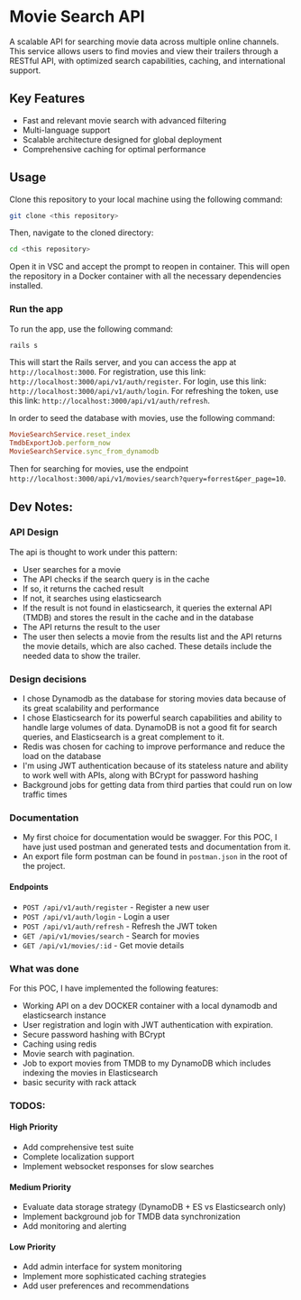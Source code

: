 # Movie Search API

A scalable API for searching movie data across multiple online channels. This service allows users to find movies and view their trailers through a RESTful API, with optimized search capabilities, caching, and international support.

## Key Features
- Fast and relevant movie search with advanced filtering
- Multi-language support
- Scalable architecture designed for global deployment
- Comprehensive caching for optimal performance


## Usage
Clone this repository to your local machine using the following command:

```bash
git clone <this repository>
```
Then, navigate to the cloned directory:

```bash
cd <this repository>
```
Open it in VSC and accept the prompt to reopen in container.
This will open the repository in a Docker container with all the necessary dependencies installed.

### Run the app
To run the app, use the following command:

```bash
rails s
```
This will start the Rails server, and you can access the app at `http://localhost:3000`.
For registration, use this link: `http://localhost:3000/api/v1/auth/register`.
For login, use this link: `http://localhost:3000/api/v1/auth/login`.
For refreshing the token, use this link: `http://localhost:3000/api/v1/auth/refresh`.

In order to seed the database with movies, use the following command:

```ruby
MovieSearchService.reset_index
TmdbExportJob.perform_now
MovieSearchService.sync_from_dynamodb
```

Then for searching for movies, use the endpoint `http://localhost:3000/api/v1/movies/search?query=forrest&per_page=10`.

## Dev Notes:

### API Design
The api is thought to work under this pattern:
- User searches for a movie
- The API checks if the search query is in the cache
- If so, it returns the cached result
- If not, it searches using elasticsearch
- If the result is not found in elasticsearch, it queries the external API (TMDB) and stores the result in the cache and in the database
- The API returns the result to the user
- The user then selects a movie from the results list and the API returns the movie details, which are also cached. These details include the needed data to show the trailer.

### Design decisions
- I chose Dynamodb as the database for storing movies data because of its great scalability and performance
- I chose Elasticsearch for its powerful search capabilities and ability to handle large volumes of data. DynamoDB is not a good fit for search queries, and Elasticsearch is a great complement to it.
- Redis was chosen for caching to improve performance and reduce the load on the database
- I'm using JWT authentication because of its stateless nature and ability to work well with APIs, along with BCrypt for password hashing
- Background jobs for getting data from third parties that could run on low traffic times

### Documentation
- My first choice for documentation would be swagger. For this POC, I have just used postman and generated tests and documentation from it.
- An export file form postman can be found in `postman.json` in the root of the project.
#### Endpoints
- `POST /api/v1/auth/register` - Register a new user
- `POST /api/v1/auth/login` - Login a user
- `POST /api/v1/auth/refresh` - Refresh the JWT token
- `GET /api/v1/movies/search` - Search for movies
- `GET /api/v1/movies/:id` - Get movie details

### What was done
For this POC, I have implemented the following features:
- Working API on a dev DOCKER container with a local dynamodb and elasticsearch instance
- User registration and login with JWT authentication with expiration.
- Secure password hashing with BCrypt
- Caching using redis
- Movie search with pagination.
- Job to export movies from TMDB to my DynamoDB which includes indexing the movies in Elasticsearch
- basic security with rack attack

### TODOS:
#### High Priority
- Add comprehensive test suite
- Complete localization support
- Implement websocket responses for slow searches

#### Medium Priority
- Evaluate data storage strategy (DynamoDB + ES vs Elasticsearch only)
- Implement background job for TMDB data synchronization
- Add monitoring and alerting

#### Low Priority
- Add admin interface for system monitoring
- Implement more sophisticated caching strategies
- Add user preferences and recommendations

